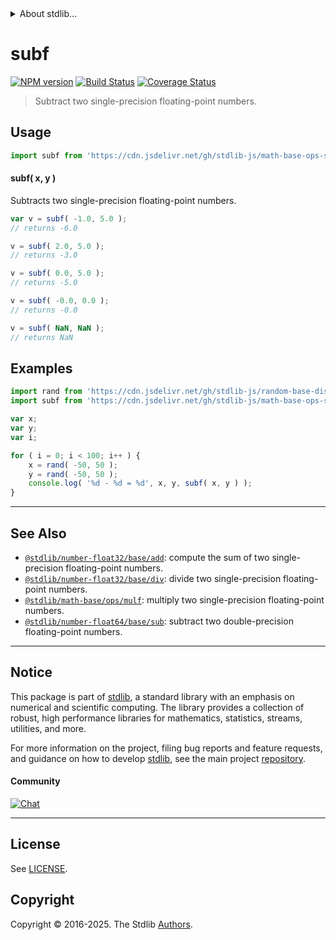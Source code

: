 <!--

@license Apache-2.0

Copyright (c) 2021 The Stdlib Authors.

Licensed under the Apache License, Version 2.0 (the "License");
you may not use this file except in compliance with the License.
You may obtain a copy of the License at

   http://www.apache.org/licenses/LICENSE-2.0

Unless required by applicable law or agreed to in writing, software
distributed under the License is distributed on an "AS IS" BASIS,
WITHOUT WARRANTIES OR CONDITIONS OF ANY KIND, either express or implied.
See the License for the specific language governing permissions and
limitations under the License.

-->


<details>
  <summary>
    About stdlib...
  </summary>
  <p>We believe in a future in which the web is a preferred environment for numerical computation. To help realize this future, we've built stdlib. stdlib is a standard library, with an emphasis on numerical and scientific computation, written in JavaScript (and C) for execution in browsers and in Node.js.</p>
  <p>The library is fully decomposable, being architected in such a way that you can swap out and mix and match APIs and functionality to cater to your exact preferences and use cases.</p>
  <p>When you use stdlib, you can be absolutely certain that you are using the most thorough, rigorous, well-written, studied, documented, tested, measured, and high-quality code out there.</p>
  <p>To join us in bringing numerical computing to the web, get started by checking us out on <a href="https://github.com/stdlib-js/stdlib">GitHub</a>, and please consider <a href="https://opencollective.com/stdlib">financially supporting stdlib</a>. We greatly appreciate your continued support!</p>
</details>

# subf

[![NPM version][npm-image]][npm-url] [![Build Status][test-image]][test-url] [![Coverage Status][coverage-image]][coverage-url] <!-- [![dependencies][dependencies-image]][dependencies-url] -->

> Subtract two single-precision floating-point numbers.

<!-- Section to include introductory text. Make sure to keep an empty line after the intro `section` element and another before the `/section` close. -->

<section class="intro">

</section>

<!-- /.intro -->

<!-- Package usage documentation. -->



<section class="usage">

## Usage

```javascript
import subf from 'https://cdn.jsdelivr.net/gh/stdlib-js/math-base-ops-subf@deno/mod.js';
```

#### subf( x, y )

Subtracts two single-precision floating-point numbers.

```javascript
var v = subf( -1.0, 5.0 );
// returns -6.0

v = subf( 2.0, 5.0 );
// returns -3.0

v = subf( 0.0, 5.0 );
// returns -5.0

v = subf( -0.0, 0.0 );
// returns -0.0

v = subf( NaN, NaN );
// returns NaN
```

</section>

<!-- /.usage -->

<!-- Package usage notes. Make sure to keep an empty line after the `section` element and another before the `/section` close. -->

<section class="notes">

</section>

<!-- /.notes -->

<!-- Package usage examples. -->

<section class="examples">

## Examples

<!-- eslint no-undef: "error" -->

```javascript
import rand from 'https://cdn.jsdelivr.net/gh/stdlib-js/random-base-discrete-uniform@deno/mod.js';
import subf from 'https://cdn.jsdelivr.net/gh/stdlib-js/math-base-ops-subf@deno/mod.js';

var x;
var y;
var i;

for ( i = 0; i < 100; i++ ) {
    x = rand( -50, 50 );
    y = rand( -50, 50 );
    console.log( '%d - %d = %d', x, y, subf( x, y ) );
}
```

</section>

<!-- /.examples -->

<!-- C interface documentation. -->



<!-- Section for related `stdlib` packages. Do not manually edit this section, as it is automatically populated. -->

<section class="related">

* * *

## See Also

-   <span class="package-name">[`@stdlib/number-float32/base/add`][@stdlib/number/float32/base/add]</span><span class="delimiter">: </span><span class="description">compute the sum of two single-precision floating-point numbers.</span>
-   <span class="package-name">[`@stdlib/number-float32/base/div`][@stdlib/number/float32/base/div]</span><span class="delimiter">: </span><span class="description">divide two single-precision floating-point numbers.</span>
-   <span class="package-name">[`@stdlib/math-base/ops/mulf`][@stdlib/math/base/ops/mulf]</span><span class="delimiter">: </span><span class="description">multiply two single-precision floating-point numbers.</span>
-   <span class="package-name">[`@stdlib/number-float64/base/sub`][@stdlib/number/float64/base/sub]</span><span class="delimiter">: </span><span class="description">subtract two double-precision floating-point numbers.</span>

</section>

<!-- /.related -->

<!-- Section for all links. Make sure to keep an empty line after the `section` element and another before the `/section` close. -->


<section class="main-repo" >

* * *

## Notice

This package is part of [stdlib][stdlib], a standard library with an emphasis on numerical and scientific computing. The library provides a collection of robust, high performance libraries for mathematics, statistics, streams, utilities, and more.

For more information on the project, filing bug reports and feature requests, and guidance on how to develop [stdlib][stdlib], see the main project [repository][stdlib].

#### Community

[![Chat][chat-image]][chat-url]

---

## License

See [LICENSE][stdlib-license].


## Copyright

Copyright &copy; 2016-2025. The Stdlib [Authors][stdlib-authors].

</section>

<!-- /.stdlib -->

<!-- Section for all links. Make sure to keep an empty line after the `section` element and another before the `/section` close. -->

<section class="links">

[npm-image]: http://img.shields.io/npm/v/@stdlib/math-base-ops-subf.svg
[npm-url]: https://npmjs.org/package/@stdlib/math-base-ops-subf

[test-image]: https://github.com/stdlib-js/math-base-ops-subf/actions/workflows/test.yml/badge.svg?branch=main
[test-url]: https://github.com/stdlib-js/math-base-ops-subf/actions/workflows/test.yml?query=branch:main

[coverage-image]: https://img.shields.io/codecov/c/github/stdlib-js/math-base-ops-subf/main.svg
[coverage-url]: https://codecov.io/github/stdlib-js/math-base-ops-subf?branch=main

<!--

[dependencies-image]: https://img.shields.io/david/stdlib-js/math-base-ops-subf.svg
[dependencies-url]: https://david-dm.org/stdlib-js/math-base-ops-subf/main

-->

[chat-image]: https://img.shields.io/gitter/room/stdlib-js/stdlib.svg
[chat-url]: https://app.gitter.im/#/room/#stdlib-js_stdlib:gitter.im

[stdlib]: https://github.com/stdlib-js/stdlib

[stdlib-authors]: https://github.com/stdlib-js/stdlib/graphs/contributors

[umd]: https://github.com/umdjs/umd
[es-module]: https://developer.mozilla.org/en-US/docs/Web/JavaScript/Guide/Modules

[deno-url]: https://github.com/stdlib-js/math-base-ops-subf/tree/deno
[deno-readme]: https://github.com/stdlib-js/math-base-ops-subf/blob/deno/README.md
[umd-url]: https://github.com/stdlib-js/math-base-ops-subf/tree/umd
[umd-readme]: https://github.com/stdlib-js/math-base-ops-subf/blob/umd/README.md
[esm-url]: https://github.com/stdlib-js/math-base-ops-subf/tree/esm
[esm-readme]: https://github.com/stdlib-js/math-base-ops-subf/blob/esm/README.md
[branches-url]: https://github.com/stdlib-js/math-base-ops-subf/blob/main/branches.md

[stdlib-license]: https://raw.githubusercontent.com/stdlib-js/math-base-ops-subf/main/LICENSE

<!-- <related-links> -->

[@stdlib/number/float32/base/add]: https://github.com/stdlib-js/number-float32-base-add/tree/deno

[@stdlib/number/float32/base/div]: https://github.com/stdlib-js/number-float32-base-div/tree/deno

[@stdlib/math/base/ops/mulf]: https://github.com/stdlib-js/math-base-ops-mulf/tree/deno

[@stdlib/number/float64/base/sub]: https://github.com/stdlib-js/number-float64-base-sub/tree/deno

<!-- </related-links> -->

</section>

<!-- /.links -->
